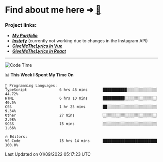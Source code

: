 # Find about me here ➜ [🧑](https://pauabella.dev)

### Project links:
- ***[My Portfolio](https://pauabella.dev)***
- ***[Instafy](https://instafy.me)*** (currently not working due to changes in the Instagram API)
- ***[GiveMeTheLyrics in Vue](https://lyrics.pauabella.dev)***
- ***[GiveMeTheLyrics in React](https://pauabella.dev/GiveMeTheLyrics)***

---
<!--START_SECTION:waka-->
![Code Time](http://img.shields.io/badge/Code%20Time-1%2C393%20hrs%2049%20mins-blue)

📊 **This Week I Spent My Time On** 

```text
💬 Programming Languages: 
TypeScript               6 hrs 48 mins       ███████████░░░░░░░░░░░░░░   44.72% 
HTML                     6 hrs 10 mins       ██████████░░░░░░░░░░░░░░░   40.5% 
CSS                      1 hr 25 mins        ██░░░░░░░░░░░░░░░░░░░░░░░   9.34% 
Other                    27 mins             ░░░░░░░░░░░░░░░░░░░░░░░░░   2.98% 
SCSS                     15 mins             ░░░░░░░░░░░░░░░░░░░░░░░░░   1.66%

🔥 Editors: 
VS Code                  15 hrs 14 mins      █████████████████████████   100.0%

```


 Last Updated on 01/09/2022 05:17:23 UTC
<!--END_SECTION:waka-->
